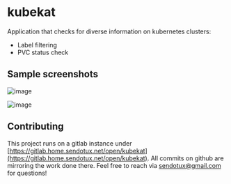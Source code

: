 # kubekat
Application that checks for diverse information on kubernetes clusters:

*  Label filtering
*  PVC status check 

## Sample screenshots

![image](https://user-images.githubusercontent.com/8819749/57278735-a2853900-70a7-11e9-84e9-d78273b5849e.png)

![image](https://user-images.githubusercontent.com/8819749/57278911-fee85880-70a7-11e9-9c0a-f7f22da82e72.png)

## Contributing

This project runs on a gitlab instance under [https://gitlab.home.sendotux.net/open/kubekat](https://gitlab.home.sendotux.net/open/kubekat). All commits on github are mirroring the work done there. Feel free to reach via sendotux@gmail.com for questions!